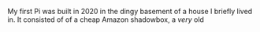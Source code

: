 My first Pi was built in 2020 in the dingy basement of a house I briefly lived in. It consisted of of a cheap Amazon shadowbox, a *very* old
